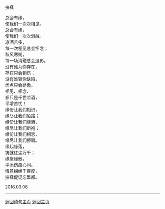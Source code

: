   
   抉择 

  总会有缘，\
使我们一次次相见。\
总会有缘，\
使我们一次次消融。\
凉酒苦多，\
每一次相见总会怀念；\
秋风寒朔，\
每一场消融总会追影。\
没有谁为你存在，\
存在只会销伤；\
没有谁容你缺陷，\
优点只会娇傲。\
相见、相念、\
都只是千世凉酒，\
平增苦忧！\
缘份让我们相识，\
缘尽让我们陌路；\
缘份让我们烧酒，\
缘尽让我们断袍；\
缘份让我们相恋，\
缘尽让我们擦肩。\
缘起缘落，\
铸就红尘万千；\
缘聚缘散，\
平添伤痕心间。\
情意绵绵千百度，\
挟择促促忘繁都。

 
 
 2016.03.06

 ------
 [返回诗句主页](a000.md)
 [返回主页](../README.md)